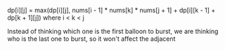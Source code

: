dp[i][j] = max(dp[i][j], nums[i - 1] * nums[k] * nums[j + 1] + dp[i][k - 1] + dp[k + 1][j]) where i < k < j

Instead of thinking which one is the first balloon to burst, we are thinking who is the last one to burst, so it won't affect the adjacent 
